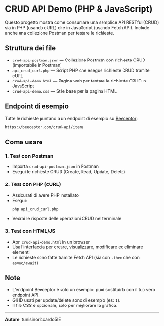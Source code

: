 # CRUD API Demo (PHP & JavaScript)

Questo progetto mostra come consumare una semplice API RESTful (CRUD) sia in PHP (usando cURL) che in JavaScript (usando Fetch API). Include anche una collezione Postman per testare le richieste.

## Struttura dei file

- `crud-api-postman.json` — Collezione Postman con richieste CRUD (importabile in Postman)
- `api_crud_curl.php` — Script PHP che esegue richieste CRUD tramite cURL
- `crud-api-demo.html` — Pagina web per testare le richieste CRUD in JavaScript
- `crud-api-demo.css` — Stile base per la pagina HTML

## Endpoint di esempio
Tutte le richieste puntano a un endpoint di esempio su [Beeceptor](https://beeceptor.com/crud-api/):
```
https://beeceptor.com/crud-api/items
```

## Come usare

### 1. Test con Postman
- Importa `crud-api-postman.json` in Postman
- Esegui le richieste CRUD (Create, Read, Update, Delete)

### 2. Test con PHP (cURL)
- Assicurati di avere PHP installato
- Esegui:
  ```bash
  php api_crud_curl.php
  ```
- Vedrai le risposte delle operazioni CRUD nel terminale

### 3. Test con HTML/JS
- Apri `crud-api-demo.html` in un browser
- Usa l’interfaccia per creare, visualizzare, modificare ed eliminare elementi
- Le richieste sono fatte tramite Fetch API (sia con `.then` che con `async/await`)

## Note
- L’endpoint Beeceptor è solo un esempio: puoi sostituirlo con il tuo vero endpoint API.
- Gli ID usati per update/delete sono di esempio (es: `1`).
- Il file CSS è opzionale, solo per migliorare la grafica.

---

**Autore:** tunisinoriccardo5IE

